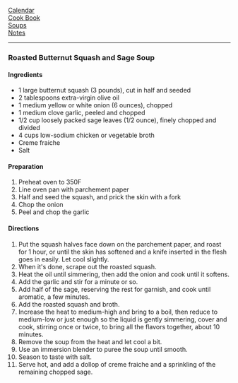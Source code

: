[Calendar](https://github.com/vmsmith/EDT/blob/master/calendar.md)   
[Cook Book](https://github.com/vmsmith/CookBook/blob/master/README.md)     
[Soups](https://github.com/vmsmith/CookBook/blob/master/soups.md)    
[Notes](https://github.com/vmsmith/CookBook/blob/master/notes.md)    

-----    

### Roasted Butternut Squash and Sage Soup  

#### Ingredients  

* 1 large butternut squash (3 pounds), cut in half and seeded      
* 2 tablespoons extra-virgin olive oil    
* 1 medium yellow or white onion (6 ounces), chopped    
* 1 medium clove garlic, peeled and chopped    
* 1/2 cup loosely packed sage leaves (1/2 ounce), finely chopped and divided    
* 4 cups low-sodium chicken or vegetable broth
* Creme fraiche   
* Salt   

#### Preparation  

1. Preheat oven to 350F  
2. Line oven pan with parchement paper  
3. Half and seed the squash, and prick the skin with a fork    
4. Chop the onion
5. Peel and chop the garlic   

#### Directions  
1. Put the squash halves face down on the parchement paper, and roast for 1 hour, or until the skin has softened and a knife inserted in the flesh goes in easily. Let cool slightly.
2. When it's done, scrape out the roasted squash.  
3. Heat the oil until simmering, then add the onion and cook until it softens.
4. Add the garlic and stir for a minute or so.
5. Add half of the sage, reserving the rest for garnish, and cook until aromatic, a few minutes.
6. Add the roasted squash and broth.
7. Increase the heat to medium-high and bring to a boil, then reduce to medium-low or just enough so the liquid is gently simmering, cover and cook, stirring once or twice, to bring all the flavors together, about 10 minutes.
8. Remove the soup from the heat and let cool a bit.
9. Use an immersion blender to puree the soup until smooth.
10. Season to taste with salt.
11. Serve hot, and add a dollop of creme fraiche and a sprinkling of the remaining chopped sage.   
